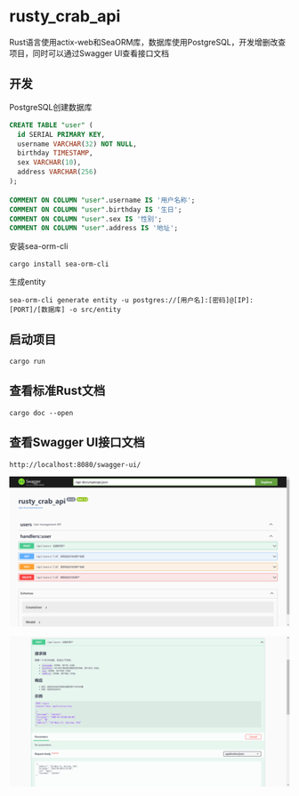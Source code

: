 # rusty_crab_api

Rust语言使用actix-web和SeaORM库，数据库使用PostgreSQL，开发增删改查项目，同时可以通过Swagger UI查看接口文档

## 开发

PostgreSQL创建数据库

```sql
CREATE TABLE "user" (
  id SERIAL PRIMARY KEY,
  username VARCHAR(32) NOT NULL,
  birthday TIMESTAMP,
  sex VARCHAR(10),
  address VARCHAR(256)
);

COMMENT ON COLUMN "user".username IS '用户名称';
COMMENT ON COLUMN "user".birthday IS '生日';
COMMENT ON COLUMN "user".sex IS '性别';
COMMENT ON COLUMN "user".address IS '地址';
```

安装sea-orm-cli

```
cargo install sea-orm-cli
```

生成entity

```
sea-orm-cli generate entity -u postgres://[用户名]:[密码]@[IP]:[PORT]/[数据库] -o src/entity
```

## 启动项目

```
cargo run
```

## 查看标准Rust文档

```
cargo doc --open
```

## 查看Swagger UI接口文档

```
http://localhost:8080/swagger-ui/
```

![](./screenshot/Snipaste_2024-09-13_20-28-20.png)

![](./screenshot/Snipaste_2024-09-13_20-28-54.png)
